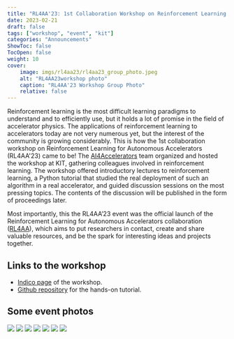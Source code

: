```yaml
---
title: "RL4AA'23: 1st Collaboration Workshop on Reinforcement Learning for Autonomous Accelerators"
date: 2023-02-21
draft: false
tags: ["workshop", "event", "kit"]
categories: "Announcements"
ShowToc: false
TocOpen: false
weight: 10
cover:
    image: imgs/rl4aa23/rl4aa23_group_photo.jpeg
    alt: "RL4AA23workshop photo"
    caption: "RL4AA'23 Workshop Group Photo"
    relative: false
---
```


Reinforcement learning is the most difficult learning paradigms to understand and to efficiently use, but it holds a lot of promise in the field of accelerator physics.
The applications of reinforcement learning to accelerators today are not very numerous yet, but the interest of the community is growing considerably.
This is how the 1st collaboration workshop on Reinforcement Learning for Autonomous Accelerators (RL4AA'23) came to be! The [AI4Accelerators](https://www.ibpt.kit.edu/AI4Accelerators.php) team organized and hosted the workshop at KIT, gathering colleagues involved in reinforcement learning. The workshop offered introductory lectures to reinforcement learning, a Python tutorial that studied the real deployment of such an algorithm in a real accelerator, and guided discussion sessions on the most pressing topics. The contents of the discussion will be published in the form of proceedings later.

Most importantly, this the RL4AA’23 event was the official launch of the Reinforcement Learning for Autonomous Accelerators collaboration ([RL4AA](https://github.com/RL4AA)), which aims to put researchers in contact, create and share valuable resources, and be the spark for interesting ideas and projects together.

## Links to the workshop

- [Indico page](https://indico.scc.kit.edu/event/3280/overview) of the workshop.
- [Github repository](https://github.com/RL4AA/RL4AA23) for the hands-on tutorial.

## Some event photos

![ ](/imgs/rl4aa23/DSC00067.JPG#center)
![ ](/imgs/rl4aa23/DSC00083.JPG#center)
![ ](/imgs/rl4aa23/DSC00081.JPG#center)
![ ](/imgs/rl4aa23/DSC00082.JPG#center)
![ ](/imgs/rl4aa23/DSC00109.JPG#center)
![ ](/imgs/rl4aa23/DSC00119.JPG#center)
![ ](/imgs/rl4aa23/DSC00130.JPG#center)
